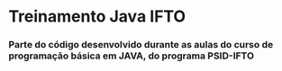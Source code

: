 # Treinamento Java IFTO


### Parte do código desenvolvido durante as aulas do curso de programação básica em JAVA, do programa PSID-IFTO
